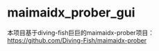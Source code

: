 # maimaidx_prober_gui
本项目基于diving-fish巨巨的maimaidx-prober项目：https://github.com/Diving-Fish/maimaidx-prober
